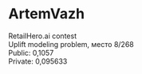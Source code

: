 # ArtemVazh 
RetailHero.ai contest \
Uplift modeling problem, место 8/268 \
Public: 0,1057 \
Private: 0,095633 
